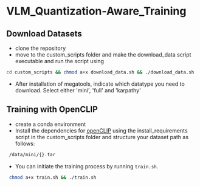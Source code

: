 # VLM_Quantization-Aware_Training

## Download Datasets

- clone the repository
- move to the custom_scripts folder and make the download_data script executable and run the script using

```bash
cd custom_scripts && chmod a+x download_data.sh && ./download_data.sh
```

- After installation of megatools, indicate which datatype you need to download. Select either 'mini', 'full' and 'karpathy'


## Training with OpenCLIP 
- create a conda environment
- Install the dependencies for [openCLIP](https://github.com/mlfoundations/open_clip?tab=readme-ov-file#install) using the install_requirements script in the custom_scripts folder and structure your dataset path as follows:

```bash
 /data/mini/{}.tar 
```

- You can initiate the training process by running `train.sh`.

```bash
 chmod a+x train.sh && ./train.sh
```